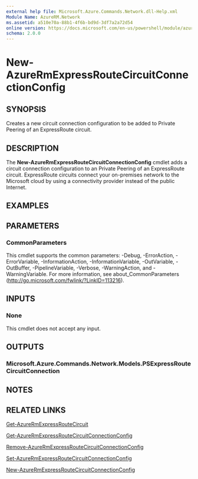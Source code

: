 ```yaml
---
external help file: Microsoft.Azure.Commands.Network.dll-Help.xml
Module Name: AzureRM.Network
ms.assetid: a510e70a-88b1-4f6b-bd9d-3df7a2a72d54
online version: https://docs.microsoft.com/en-us/powershell/module/azurerm.network/new-azurermexpressroutecircuitconnectionconfig
schema: 2.0.0
---
```

# New-AzureRmExpressRouteCircuitConnectionConfig

## SYNOPSIS
Creates a new circuit connection configuration to be added to Private Peering of an ExpressRoute circuit.

## DESCRIPTION
The **New-AzureRmExpressRouteCircuitConnectionConfig** cmdlet adds a circuit connection configuration to an
Private Peering of an ExpressRoute circuit. ExpressRoute circuits connect your on-premises network to the Microsoft cloud
by using a connectivity provider instead of the public Internet.

## EXAMPLES

## PARAMETERS

### CommonParameters
This cmdlet supports the common parameters: -Debug, -ErrorAction, -ErrorVariable, -InformationAction, -InformationVariable, -OutVariable, -OutBuffer, -PipelineVariable, -Verbose, -WarningAction, and -WarningVariable. For more information, see about_CommonParameters (http://go.microsoft.com/fwlink/?LinkID=113216).

## INPUTS

### None
This cmdlet does not accept any input.

## OUTPUTS

### Microsoft.Azure.Commands.Network.Models.PSExpressRouteCircuitConnection


## NOTES

## RELATED LINKS

[Get-AzureRmExpressRouteCircuit](Get-AzureRmExpressRouteCircuit.md)

[Get-AzureRmExpressRouteCircuitConnectionConfig](Get-AzureRmExpressRouteCircuitConnectionConfig.md)

[Remove-AzureRmExpressRouteCircuitConnectionConfig](Remove-AzureRmExpressRouteCircuitConnectionConfig.md)

[Set-AzureRmExpressRouteCircuitConnectionConfig](Set-AzureRmExpressRouteCircuitConnectionConfig.md)

[New-AzureRmExpressRouteCircuitConnectionConfig](New-AzureRmExpressRouteCircuitConnectionConfig.md)